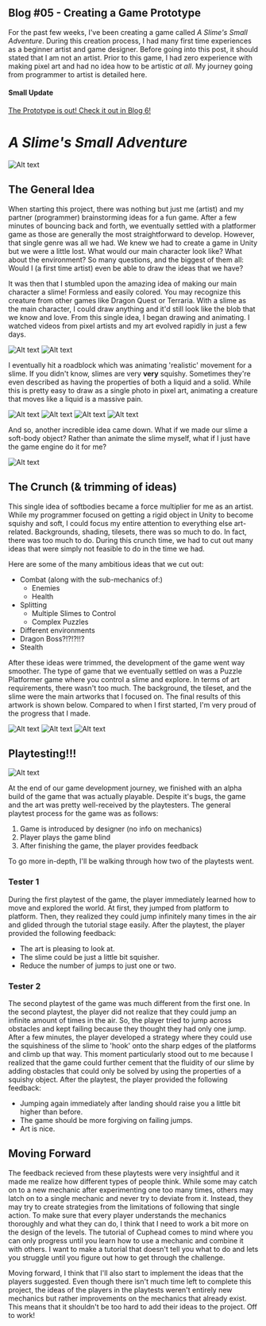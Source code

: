 ## Blog #05 - Creating a Game Prototype
For the past few weeks, I've been creating a game called *A Slime's Small Adventure*. During this creation process, I had many first time experiences as a beginner artist and game designer. Before going into this post, it should stated that I am not an artist. Prior to this game, I had zero experience with making pixel art and had no idea how to be artistic *at all*. My journey going from programmer to artist is detailed here.
#### Small Update
[The Prototype is out! Check it out in Blog 6!](../Blog6/blog6.md)

# *A Slime's Small Adventure*
![Alt text](image.png)
## The General Idea
When starting this project, there was nothing but just me (artist) and my partner (programmer) brainstorming ideas for a fun game. After a few minutes of bouncing back and forth, we eventually settled with a platformer game as those are generally the most straightforward to develop. However, that single genre was all we had. We knew we had to create a game in Unity but we were a little lost. What would our main character look like? What about the environment? So many questions, and the biggest of them all: Would I (a first time artist) even be able to draw the ideas that we have?

It was then that I stumbled upon the amazing idea of making our main character a slime! Formless and easily colored. You may recognize this creature from other games like Dragon Quest or Terraria. With a slime as the main character, I could draw anything and it'd still look like the blob that we know and love. From this single idea, I began drawing and animating. I watched videos from pixel artists and my art evolved rapidly in just a few days.


![Alt text](image-1.png)
![Alt text](image-9.png)

I eventually hit a roadblock which was animating 'realistic' movement for a slime. If you didn't know, slimes are very **very** squishy. Sometimes they're even described as having the properties of both a liquid and a solid. While this is pretty easy to draw as a single photo in pixel art, animating a creature that moves like a liquid is a massive pain.

![Alt text](slime.gif)
![Alt text](move_good.gif)
![Alt text](move_slide.gif) 
![Alt text](merge.gif)

And so, another incredible idea came down. What if we made our slime a soft-body object? Rather than animate the slime myself, what if I just have the game engine do it for me? 

![Alt text](image-5.png)


## The Crunch (& trimming of ideas)
This single idea of softbodies became a force multiplier for me as an artist. While my programmer focused on getting a rigid object in Unity to become squishy and soft, I could focus my entire attention to everything else art-related. Backgrounds, shading, tilesets, there was so much to do. In fact, there was too much to do. During this crunch time, we had to cut out many ideas that were simply not feasible to do in the time we had.

Here are some of the many ambitious ideas that we cut out:
- Combat (along with the sub-mechanics of:)
  - Enemies
  - Health
- Splitting
  - Multiple Slimes to Control
  - Complex Puzzles
- Different environments
- Dragon Boss?!?!?!!?
- Stealth

After these ideas were trimmed, the development of the game went way smoother. The type of game that we eventually settled on was a Puzzle Platformer game where you control a slime and explore. In terms of art requirements, there wasn't too much. The background, the tileset, and the slime were the main artworks that I focused on. The final results of this artwork is shown below. Compared to when I first started, I'm very proud of the progress that I made.

![Alt text](image-6.png)
![Alt text](image-7.png)
![Alt text](image-3.png)


## Playtesting!!!
![Alt text](IrES3LKIGO.gif)

At the end of our game development journey, we finished with an alpha build of the game that was actually playable. Despite it's bugs, the game and the art was pretty well-received by the playtesters. The general playtest process for the game was as follows:
1. Game is introduced by designer (no info on mechanics)
2. Player plays the game blind
3. After finishing the game, the player provides feedback

To go more in-depth, I'll be walking through how two of the playtests went.

### Tester 1
During the first playtest of the game, the player immediately learned how to move and explored the world. At first, they jumped from platform to platform. Then, they realized they could jump infinitely many times in the air and glided through the tutorial stage easily. After the playtest, the player provided the following feedback:
- The art is pleasing to look at.
- The slime could be just a little bit squisher.
- Reduce the number of jumps to just one or two.

### Tester 2
The second playtest of the game was much different from the first one. In the second playtest, the player did not realize that they could jump an infinite amount of times in the air. So, the player tried to jump across obstacles and kept failing because they thought they had only one jump. After a few minutes, the player developed a strategy where they could use the squishiness of the slime to 'hook' onto the sharp edges of the platforms and climb up that way. This moment particularly stood out to me because I realized that the game could further cement that the fluidity of our slime by adding obstacles that could only be solved by using the properties of a squishy object. After the playtest, the player provided the following feedback:
- Jumping again immediately after landing should raise you a little bit higher than before.
- The game should be more forgiving on failing jumps.
- Art is nice.

## Moving Forward
The feedback recieved from these playtests were very insightful and it made me realize how different types of people think. While some may catch on to a new mechanic after experimenting one too many times, others may latch on to a single mechanic and never try to deviate from it. Instead, they may try to create strategies from the limitations of following that single action. To make sure that every player understands the mechanics thoroughly and what they can do, I think that I need to work a bit more on the design of the levels. The tutorial of Cuphead comes to mind where you can only progress until you learn how to use a mechanic and combine it with others. I want to make a tutorial that doesn't tell you what to do and lets you struggle until you figure out how to get through the challenge.

Moving forward, I think that I'll also start to implement the ideas that the players suggested. Even though there isn't much time left to complete this project, the ideas of the players in the playtests weren't entirely new mechanics but rather improvements on the mechanics that already exist. This means that it shouldn't be too hard to add their ideas to the project. Off to work!